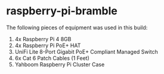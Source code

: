 # raspberry-pi-bramble

The following pieces of equipment was used in this build: 

1. 4x Raspberry Pi 4 8GB
2. 4x Raspberry Pi PoE+ HAT
3. UniFi Lite 8-Port Gigabit PoE+ Compliant Managed Switch
4. 6x Cat 6 Patch Cables (1 Feet)
5. Yahboom Raspberry Pi Cluster Case

